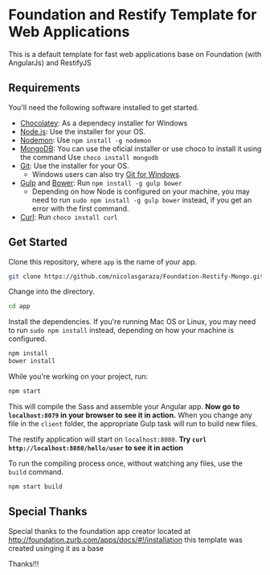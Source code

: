  # Foundation and Restify Template for Web Applications



This is a default template for fast web applications base on Foundation (with AngularJs) and RestifyJS

## Requirements

You'll need the following software installed to get started.

  - [Chocolatey](https://chocolatey.org): As a dependecy installer for Windows
  - [Node.js](http://nodejs.org): Use the installer for your OS.
  - [Nodemon](http://nodemon.io/): Use `npm install -g nodemon`
  - [MongoDB](https://www.mongodb.org/): You can use the oficial installer or use choco to install it using the command Use `choco install mongodb`
  - [Git](http://git-scm.com/downloads): Use the installer for your OS.
    - Windows users can also try [Git for Windows](http://git-for-windows.github.io/).
  - [Gulp](http://gulpjs.com/) and [Bower](http://bower.io): Run `npm install -g gulp bower`
    - Depending on how Node is configured on your machine, you may need to run `sudo npm install -g gulp bower` instead, if you get an error with the first command.
  - [Curl](https://chocolatey.org/packages?q=curl): Run `choco install curl`

## Get Started

Clone this repository, where `app` is the name of your app.

```bash
git clone https://github.com/nicolasgaraza/Foundation-Restify-Mongo.git app
```

Change into the directory.

```bash
cd app
```

Install the dependencies. If you're running Mac OS or Linux, you may need to run `sudo npm install` instead, depending on how your machine is configured.

```bash
npm install
bower install
```

While you're working on your project, run:

```bash
npm start
```

This will compile the Sass and assemble your Angular app. **Now go to `localhost:8079` in your browser to see it in action.** When you change any file in the `client` folder, the appropriate Gulp task will run to build new files.

The restify application will start on `localhost:8080`. **Try `curl http://localhost:8080/hello/user` to see it in action**

To run the compiling process once, without watching any files, use the `build` command.

```bash
npm start build
```

## Special Thanks

Special thanks to the foundation app creator located at http://foundation.zurb.com/apps/docs/#!/installation this template was created usinging it as a base

Thanks!!!
